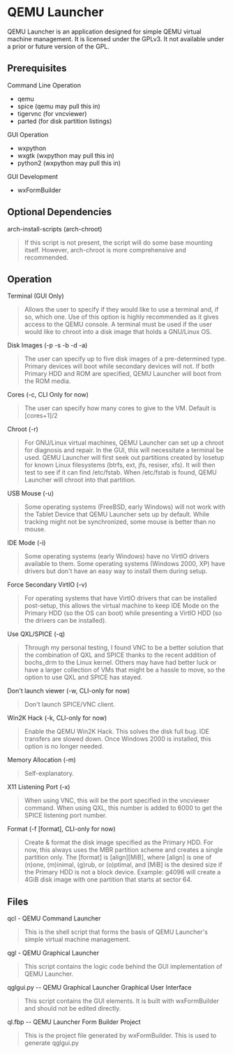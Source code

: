 QEMU Launcher
=============

QEMU Launcher is an application designed for simple QEMU virtual machine management.  It is licensed under the GPLv3.  It not available under a prior or future version of the GPL.

Prerequisites
-------------

Command Line Operation

* qemu
* spice (qemu may pull this in)
* tigervnc (for vncviewer)
* parted (for disk partition listings)

GUI Operation

* wxpython
* wxgtk (wxpython may pull this in)
* python2 (wxpython may pull this in)

GUI Development

* wxFormBuilder

Optional Dependencies
---------------------

arch-install-scripts (arch-chroot)

> If this script is not present, the script will do some base mounting itself.  However, arch-chroot is more comprehensive and recommended.


Operation
---------

Terminal (GUI Only)

> Allows the user to specify if they would like to use a terminal and, if so, which one.  Use of this option is highly recommended as it gives access to the QEMU console.  A terminal must be used if the user would like to chroot into a disk image that holds a GNU/Linux OS.

Disk Images (-p -s -b -d -a)

> The user can specify up to five disk images of a pre-determined type.  Primary devices will boot while secondary devices will not.  If both Primary HDD and ROM are specified, QEMU Launcher will boot from the ROM media.

Cores (-c, CLI Only for now)

> The user can specify how many cores to give to the VM.  Default is [cores+1]/2

Chroot (-r)

> For GNU/Linux virtual machines, QEMU Launcher can set up a chroot for diagnosis and repair.  In the GUI, this will necessitate a terminal be used.  QEMU Launcher will first seek out partitions created by losetup for known Linux filesystems (btrfs, ext, jfs, resiser, xfs).  It will then test to see if it can find /etc/fstab.  When /etc/fstab is found, QEMU Launcher will chroot into that partition.

USB Mouse (-u)

> Some operating systems (FreeBSD, early Windows) will not work with the Tablet Device that QEMU Launcher sets up by default.  While tracking might not be synchronized, some mouse is better than no mouse.

IDE Mode (-i)

> Some operating systems (early Windows) have no VirtIO drivers available to them.  Some operating systems (Windows 2000, XP) have drivers but don't have an easy way to install them during setup.

Force Secondary VirtIO (-v)

> For operating systems that have VirtIO drivers that can be installed post-setup, this allows the virtual machine to keep IDE Mode on the Primary HDD (so the OS can boot) while presenting a VirtIO HDD (so the drivers can be installed).

Use QXL/SPICE (-q)

> Through my personal testing, I found VNC to be a better solution that the combination of QXL and SPICE thanks to the recent addition of bochs_drm to the Linux kernel.  Others may have had better luck or have a larger collection of VMs that might be a hassle to move, so the option to use QXL and SPICE has stayed.

Don't launch viewer (-w, CLI-only for now)

> Don't launch SPICE/VNC client.

Win2K Hack (-k, CLI-only for now)

> Enable the QEMU Win2K Hack.  This solves the disk full bug.  IDE transfers are slowed down.  Once Windows 2000 is installed, this option is no longer needed.

Memory Allocation (-m)

> Self-explanatory.

X11 Listening Port (-x)

> When using VNC, this will be the port specified in the vncviewer command.  When using QXL, this number is added to 6000 to get the SPICE listening port number.

Format (-f [format], CLI-only for now)

> Create & format the disk image specified as the Primary HDD.  For now, this always uses the MBR partition scheme and creates a single partition only.  The [format] is [align][MiB], where [align] is one of (n)one, (m)inimal, (g)rub, or (o)ptimal, and [MiB] is the desired size if the Primary HDD is not a block device.  Example: g4096 will create a 4GiB disk image with one partition that starts at sector 64.


Files
-----

qcl - QEMU Command Launcher

> This is the shell script that forms the basis of QEMU Launcher's simple virtual machine management.

qgl - QEMU Graphical Launcher

> This script contains the logic code behind the GUI implementation of QEMU Launcher.

qglgui.py -- QEMU Graphical Launcher Graphical User Interface

> This script contains the GUI elements.  It is built with wxFormBuilder and should not be edited directly.

ql.fbp -- QEMU Launcher Form Builder Project

> This is the project file generated by wxFormBuilder.  This is used to generate qglgui.py

